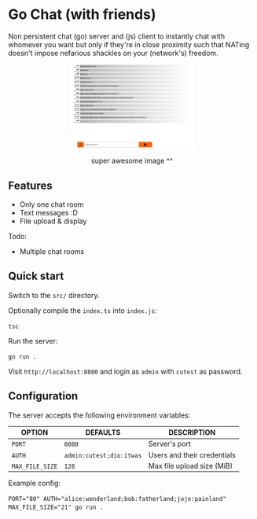 # Go Chat (with friends)

Non persistent chat (go) server and (js) client to instantly chat with whomever you want but only if they're in close proximity such that NATing doesn't impose nefarious shackles on your (network's) freedom.

<div align="center">
    <p align="center"> 
    	<img src="./preview.png" width="50%" />
    </p>
    super awesome image ^^
</div>

## Features

- Only one chat room
- Text messages :D
- File upload & display

Todo:

- Multiple chat rooms

## Quick start

Switch to the `src/` directory.

Optionally compile the `index.ts` into `index.js`:

`tsc`

Run the server:

`go run .`

Visit `http://localhost:8080` and login as `admin` with `cutest` as password.

## Configuration

The server accepts the following environment variables:

| OPTION          | DEFAULTS                 | DESCRIPTION                 |
| --------------- | ------------------------ | --------------------------- |
| `PORT`          | `8080`                   | Server's port               |
| `AUTH`          | `admin:cutest;dio:itwas` | Users and their credentials |
| `MAX_FILE_SIZE` | `128`                    | Max file upload size (MiB)  |

Example config:

`PORT="80" AUTH="alice:wonderland;bob:fatherland;jojo:painland" MAX_FILE_SIZE="21" go run .`
